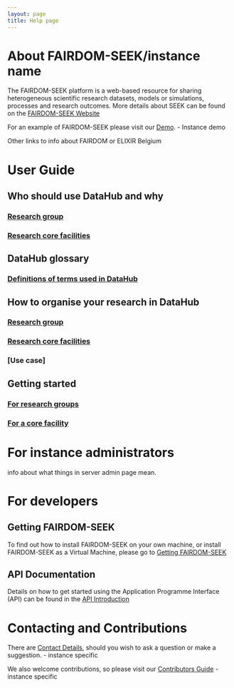 ```yaml
---
layout: page
title: Help page
---
```


# About FAIRDOM-SEEK/instance name

The FAIRDOM-SEEK platform is a web-based resource for sharing heterogeneous scientific research datasets, 
models or simulations, processes and research outcomes. More details about SEEK can be found on the [FAIRDOM-SEEK Website](https://seek4science.org)

For an example of FAIRDOM-SEEK please visit our [Demo](http://demo.seek4science.org). - Instance demo

Other links to info about FAIRDOM or ELIXIR Belgium

# User Guide
<!-- [User Guide](help/user-guide/index.html)-->

## Who should use DataHub and why
### [Research group]()
### [Research core facilities]()

## DataHub glossary
### [Definitions of terms used in DataHub](help/datahub/glossary.html)

## How to organise your research in DataHub
### [Research group]()
### [Research core facilities ]()
### [Use case]

## Getting started
### [For research groups](help/datahub/start-for-research-group.md)
### [For a core facility]()

# For instance administrators
info about what things in server admin page mean.

# For developers

## Getting FAIRDOM-SEEK

To find out how to install FAIRDOM-SEEK on your own machine, or install FAIRDOM-SEEK as a Virtual Machine, please go to [Getting FAIRDOM-SEEK](get-seek.html)

## API Documentation

Details on how to get started using the Application Programme Interface (API) can be found in the [API Introduction](/help/user-guide/api.html) 

# Contacting and Contributions

There are [Contact Details](/contacting-us.html), should you wish to ask a question or make a suggestion. - instance specific

We also welcome contributions, so please visit our [Contributors Guide](/contributing.html) - instance specific


